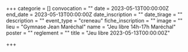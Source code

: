  +++
categorie = []
convocation = ""
date = 2023-05-13T00:00:00Z
end_date = 2023-05-13T00:00:00Z
date_inscription = ""
date_tirage = ""
description = ""
event_type = "creneau"
fiche_inscription = ""
image = ""
lieu = "Gymnase Jean Maréchal"
name = "Jeu libre 14h-17h Maréchal"
poster = ""
reglement = ""
title = "Jeu libre 2023-05-13T00:00:00Z"

+++